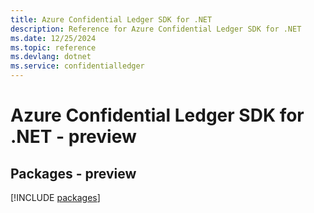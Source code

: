 ```yaml
---
title: Azure Confidential Ledger SDK for .NET
description: Reference for Azure Confidential Ledger SDK for .NET
ms.date: 12/25/2024
ms.topic: reference
ms.devlang: dotnet
ms.service: confidentialledger
---
```

# Azure Confidential Ledger SDK for .NET - preview
## Packages - preview
[!INCLUDE [packages](confidential-ledger-index.md)]